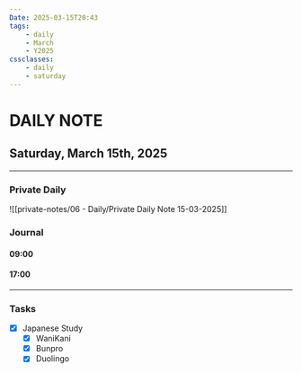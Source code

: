 ```yaml
---
Date: 2025-03-15T20:43
tags:
    - daily
    - March
    - Y2025
cssclasses:
    - daily
    - saturday
---
```

# DAILY NOTE
## Saturday, March 15th, 2025
***
### Private Daily

![[private-notes/06 - Daily/Private Daily Note 15-03-2025]]

### Journal

#### 09:00

#### 17:00

***
### Tasks
- [x] Japanese Study
    - [x] WaniKani
    - [x] Bunpro
    - [x] Duolingo